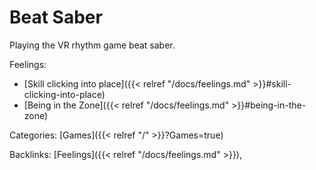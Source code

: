 # Beat Saber

Playing the VR rhythm game beat saber.

Feelings: 

  - [Skill clicking into place]({{< relref "/docs/feelings.md" >}}#skill-clicking-into-place)
  - [Being in the Zone]({{< relref "/docs/feelings.md" >}}#being-in-the-zone)

Categories: [Games]({{< relref "/" >}}?Games=true)

Backlinks: [Feelings]({{< relref "/docs/feelings.md" >}}), 
